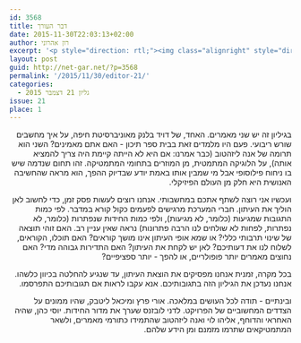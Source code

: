```yaml
---
id: 3568
title: דבר העורך
date: 2015-11-30T22:03:13+02:00
author: רון אהרוני
excerpt: '<p style="direction: rtl;"><img class="alignright" style="direction: rtl;" src="http://net-gar.net/wp-content/uploads/2014/01/orech.jpg" alt="רון אהרוני,הפקולטה למתמטיקה, הטכניון" width="120" height="120" />בגיליון זה יש שני מאמרים. האחד, של דויד בלנק מאוניברסיטת חיפה, על איך מחשבים שורש ריבועי. השני הוא תרומה של אנה ליזהטוב על הלוגיקה המתמטית, מן המוזרים בתחומי המתמטיקה.</p>'
layout: post
guid: http://net-gar.net/?p=3568
permalink: '/2015/11/30/editor-21/'
categories:
  - גליון 21 דצמבר 2015
issue: 21
place: 1
---
```

<p style="direction: rtl; text-align: right;">
  בגיליון זה יש שני מאמרים. האחד, של דויד בלנק מאוניברסיטת חיפה, על איך מחשבים שורש ריבועי. פעם היו מלמדים זאת בבית ספר תיכון - האם אתם מאמינים? השני הוא תרומה של אנה ליזהטוב (כבר אמרנו: אם היא לא הייתה קיימת היה צריך להמציא אותה), על הלוגיקה המתמטית, מן המוזרים בתחומי המתמטיקה. זהו תחום שנדמה שיש בו ניחוח פילוסופי אבל מי שמבין אותו באמת יודע שבדיוק ההפך, הוא מראה שהחשיבה האנושית היא חלק מן העולם הפיזיקלי.
</p>

<p style="direction: rtl; text-align: right;">
  ועכשיו אני רוצה לשתף אתכם במחשבותי. אנחנו רוצים לעשות פסק זמן, כדי לחשוב לאן הוליך את העיתון. חברי המערכת מרגישים לפעמים כקול קורא במדבר. לפי כמות התגובות שמגיעות (כלומר, לא מגיעות), ולפי כמות החידות שנפתרות (כלומר, לא נפתרות, לפחות לא שולחים לנו הרבה פתרונות) נראה שאין עניין רב. האם זוהי תוצאה של שינוי תרבותי כללי? או שמא אופי העיתון אינו מושך קוראים? האם תוכלו, הקוראים, לשלוח לנו את דעותיכם? לאן יש לקחת את העיתון? האם התדירות גבוהה מדי? האם נחוצים מאמרים יותר פופולריים, או להפך - יותר ספציפיים?
</p>

<p style="direction: rtl; text-align: right;">
  בכל מקרה, זמנית אנחנו מפסיקים את הוצאת העיתון, עד שנגיע להחלטה בכיוון כלשהו. אנחנו נעדכן את הגיליון הזה בתגובותיכם. אנא עקבו לראות אם תגובותיכם התפרסמו.
</p>

<p style="direction: rtl; text-align: right;">
  ובינתיים - תודה לכל העושים במלאכה. אורי פרץ ומיכאל ליטבק, שהיו ממונים על הצדדים המחשוביים של הפרויקט. לדני לובזנס שערך את מדור החידות. יוסי כהן, שהיה האחראי והדוחף, אליהו לוי ואנה ליזהטוב שהתמידו כתורמי מאמרים, ולשאר המתמטיקאים שתרמו מזמנם ומן הידע שלהם.
</p>